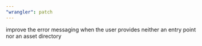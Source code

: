 ```yaml
---
"wrangler": patch
---
```


improve the error messaging when the user provides neither an entry point nor an asset directory
